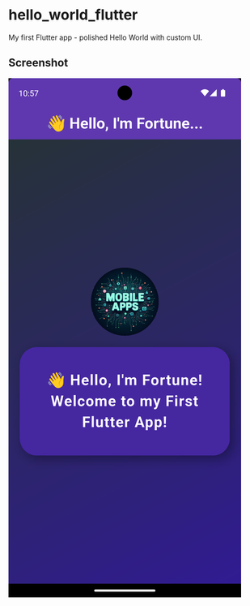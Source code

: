 # hello_world_flutter
My first Flutter app - polished Hello World with custom UI.
## Screenshot
![App Screenshot](Screenshot_1758016631.png)

